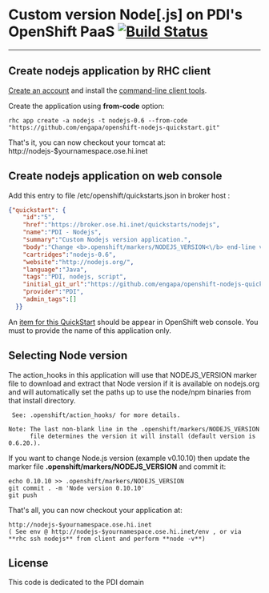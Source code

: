 Custom version Node[.js] on PDI's OpenShift PaaS [![Build Status](https://travis-ci.org/engapa/openshift-nodejs-quickstart.png)](https://travis-ci.org/engapa/openshift-nodejs-quickstart)
================================================
***

Create nodejs application by RHC client 
---------------------------------------

<a href="https://broker.ose.hi.inet/">Create an account</a> and install the <a href="https://www.openshift.com/get-started">command-line client tools</a>.

Create the application using **from-code** option:

    rhc app create -a nodejs -t nodejs-0.6 --from-code "https://github.com/engapa/openshift-nodejs-quickstart.git"

That's it, you can now checkout your tomcat at:
    http://nodejs-$yournamespace.ose.hi.inet


Create nodejs application on web console
----------------------------------

Add this entry to file /etc/openshift/quickstarts.json in broker host :

```json
{"quickstart": {
    "id":"5",
    "href":"https://broker.ose.hi.inet/quickstarts/nodejs",
    "name":"PDI - Nodejs",
    "summary":"Custom Nodejs version application.",
    "body":"Change <b>.openshift/markers/NODEJS_VERSION<\/b> end-line value according to desired nodejs version  , default value is 0.6.20.",
    "cartridges":"nodejs-0.6",
    "website":"http://nodejs.org/",
    "language":"Java",
    "tags":"PDI, nodejs, script",
    "initial_git_url":"https://github.com/engapa/openshift-nodejs-quickstart.git",
    "provider":"PDI",
    "admin_tags":[]
  }}
```

An <a href="https://broker.ose.hi.inet/console/application_types/quickstart!5">item for this QuickStart</a> should be appear in OpenShift web console. You must to provide the name of this application only.

Selecting Node version
-----------------------

The action_hooks in this application will use that NODEJS_VERSION marker
file to download and extract that Node version if it is available on
nodejs.org and will automatically set the paths up to use the node/npm
binaries from that install directory.

     See: .openshift/action_hooks/ for more details.

    Note: The last non-blank line in the .openshift/markers/NODEJS_VERSION
          file determines the version it will install (default version is 0.6.20.).

If you want to change Node.js version (example v0.10.10) then update the marker file **.openshift/markers/NODEJS_VERSION** and commit it:

    echo 0.10.10 >> .openshift/markers/NODEJS_VERSION
    git commit . -m 'Node version 0.10.10'
    git push

That's all, you can now checkout your application at:

    http://nodejs-$yournamespace.ose.hi.inet
    ( See env @ http://nodejs-$yournamespace.ose.hi.inet/env , or via **rhc ssh nodejs** from client and perform **node -v**)

License
-------
This code is dedicated to the PDI domain
